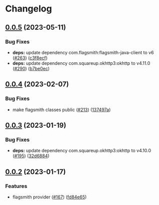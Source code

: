 # Changelog

## [0.0.5](https://github.com/open-feature/java-sdk-contrib/compare/dev.openfeature.contrib.providers.flagsmith-v0.0.4...dev.openfeature.contrib.providers.flagsmith-v0.0.5) (2023-05-11)


### Bug Fixes

* **deps:** update dependency com.flagsmith:flagsmith-java-client to v6 ([#263](https://github.com/open-feature/java-sdk-contrib/issues/263)) ([c3f8ecf](https://github.com/open-feature/java-sdk-contrib/commit/c3f8ecffcebeb0138db84f4c6e21b27571881a1d))
* **deps:** update dependency com.squareup.okhttp3:okhttp to v4.11.0 ([#290](https://github.com/open-feature/java-sdk-contrib/issues/290)) ([b7be0ec](https://github.com/open-feature/java-sdk-contrib/commit/b7be0ec99be5cd645cf5b5033ad2b1093a45d63e))

## [0.0.4](https://github.com/open-feature/java-sdk-contrib/compare/dev.openfeature.contrib.providers.flagsmith-v0.0.3...dev.openfeature.contrib.providers.flagsmith-v0.0.4) (2023-02-07)


### Bug Fixes

* make flagsmith classes public ([#213](https://github.com/open-feature/java-sdk-contrib/issues/213)) ([137497a](https://github.com/open-feature/java-sdk-contrib/commit/137497aaa7e8d70c5488a79ef74b6700877f78dd))

## [0.0.3](https://github.com/open-feature/java-sdk-contrib/compare/dev.openfeature.contrib.providers.flagsmith-v0.0.2...dev.openfeature.contrib.providers.flagsmith-v0.0.3) (2023-01-19)


### Bug Fixes

* **deps:** update dependency com.squareup.okhttp3:okhttp to v4.10.0 ([#195](https://github.com/open-feature/java-sdk-contrib/issues/195)) ([32d6884](https://github.com/open-feature/java-sdk-contrib/commit/32d68846bde79f6cb4ee45cc044bc7955b0d795c))

## [0.0.2](https://github.com/open-feature/java-sdk-contrib/compare/dev.openfeature.contrib.providers.flagsmith-v0.0.1...dev.openfeature.contrib.providers.flagsmith-v0.0.2) (2023-01-17)


### Features

* flagsmith provider ([#167](https://github.com/open-feature/java-sdk-contrib/issues/167)) ([fd84e65](https://github.com/open-feature/java-sdk-contrib/commit/fd84e655bda57b2c78ceb8d8931067daf425281e))
